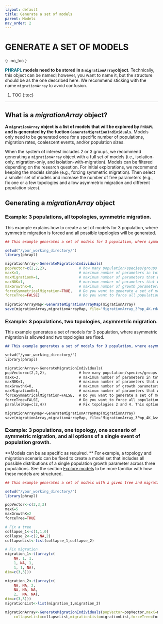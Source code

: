 ```yaml
---
layout: default
title: Generate a set of models
parent: Models
nav_order: 2
---
```



# GENERATE A SET OF MODELS
{: .no_toc }

**<font color='#006579'>PHRAPL</font> models need to be stored in a `migrationArray`object.** Technically, this object can be named; however, you want to name it, but the structure should be as the one described here. We recommend sticking with the name `migrationArray` to avoid confusion.

1. TOC
{:toc}
___

## What is a _migrationArray_ object?

**A `migrationArray` object is a list of models that will be explored by `PHRAPL` and is generated by the fuction `GenerateMigrationIndividuals`.** Models only need to be generated once for a specific number of populations, migration rates, coalescent events, and/or population sizes.

When the system of interest includes 2 or 3 groups, we recommend generating a `migrationArray` object with a full set of models (i.e., isolation-only, migration-only, and isolation-with-migration). Models can be filtered depending on the research question. For initial explorations, we recommend keeping the models simple (e.g., forcing symmetric migration). Then select a smaller set of models and increase the number of free parameters (e.g., fix one or a few topologies and allow asymmetric migration and different population sizes).

## Generating a _migrationArray_ object

### Example: 3 populations, all topologies, symmetric migration.
This example explains how to create a set of models for 3 population, where symmetric migration is forced and all possible topologies will be generated.

```r
## This example generates a set of models for 3 population, where symmetric migration is forced and all possible topologies and island models will be created.

setwd("/your_working_directory/")
library(phrapl)

migrationArray<-GenerateMigrationIndividuals(
popVector=c(2,2,2),               # how many population/species/groups do you have? If you have 2, then type c(2,2) or c(3,3) [the number of individuals doesn't matter here]. In this example, there are 3 populations.
maxK=3,                           # maximum number of parameters in total (considering migration rates and coalescent events)
maxMigrationK=1,                  # maximum number of parameters that will be assigned to migration rates
maxN0K=1,                         # maximum number of parameters that will be assigned to population sizes
maxGrowthK=0,                     # maximum number of growth parameters that will be incorporated into the model set
forceSymmetricalMigration=TRUE,   # Do you want to generate a set of models with symmetric migration among all populations? (TRUE/FALSE)
forceTree=FALSE)                  # Do you want to force all population to collapse? (if TRUE only fully-resolved trees will be included in the set of models)
 
migrationArrayMap<-GenerateMigrationArrayMap(migrationArray) 
save(migrationArray,migrationArrayMap, file="MigrationArray_3Pop_4K.rda")
```

### Example: 3 populations, two topologies, asymmetric migration.
This example generates a set of models for 3 population, where asymmetric migration is allowed and two topologies are fixed.

```markdown
## This example generates a set of models for 3 population, where asymmetric migration is allowed and two topologies are fixed (2 and 4).

setwd("/your_working_directory/")
library(phrapl)

migrationArray<-GenerateMigrationIndividuals(
popVector=c(2,2,2),               # how many population/species/groups do you have? If you have 2, then type c(2,2) or c(3,3) [the number of individuals doesn't matter here]. In this example, there are 3 populations.
maxK=3,                           # maximum number of parameters in total (considering migration rates and coalescence events)
maxN0K=1,                         # maximum number of parameters that will be assigned to population sizes
maxGrowthK=0,                     # maximum number of growth parameters that will be incorporated into the model set
maxMigrationK=1,                  # maximum number of parameters that will be assigned to migration rates
forceSymmetricalMigration=FALSE,  # Do you want to generate a set of model with symmetric migration among all populations? (TRUE/FALSE)
forceTree=FALSE,                  # Do you want to force all population to collapse? (if TRUE only fully-resolved trees will be included in the set of models)
parallelRep=c(2,4))               # Fix topologies 2 and 4. This option requires previous exploration of similar migrationArray objects.

migrationArrayMap<-GenerateMigrationArrayMap(migrationArray) 
save(migrationArray,migrationArrayMap, file="MigrationArray_3Pop_4K_AssymMig_forcedTree_2and4.rda")
```
### Example: 3 populations, one topology, one scenario of symmetric migration, and all options of a single event of population growth.
**Models can be as specific as required. ** For example, a topology and migration scenario can be fixed to  create a model set that includes all possible distributions of a single population growth parameter across three populations. See the section [Explore models](https://phrapl.github.io/Content/GenerateSetModels/3c.exploreMigrationArray.html) to be more familiar with how these models are structured.

```r
## This example generates a set of models with a given tree and migration scenario and all possible distributions of a single population growth parameter across three populations.

setwd("/your_working_directory/")
library(phrapl)

popVector<-c(3,3,3)
maxK=5
maxGrowthK=2
forceTree=TRUE

# Fix a tree
collapse_1<-c(1,1,0)
collapse_2<-c(2,NA,2)
collapseList<-list(collapse_1,collapse_2)

# Fix migration
migration_1<-t(array(c(
 	NA, 1, 1,
 	1, NA, 1,
	1, 1, NA),
dim=c(3,3)))

migration_2<-t(array(c(
 	NA, NA, 2,
	NA, NA, NA,
	2,  NA, NA),
dim=c(3,3)))
migrationList<-list(migration_1,migration_2)

migrationArray<-GenerateMigrationIndividuals(popVector=popVector,maxK=maxK,maxGrowthK=maxGrowthK,
 	collapseList=collapseList,migrationList=migrationList,forceTree=forceTree)
```







